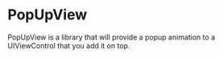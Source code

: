 PopUpView
=========

PopUpView is a library that will provide a popup animation to a UIViewControl that you add it on top.
